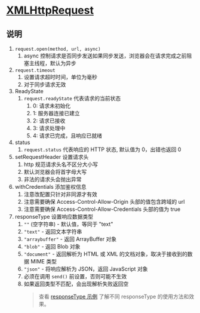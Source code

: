 # [XMLHttpRequest](https://developer.mozilla.org/en-US/docs/Web/API/XMLHttpRequest)

## 说明

1. `request.open(method, url, async)`
   1. async 控制请求是否同步发送如果同步发送，浏览器会在请求完成之前阻塞主线程，默认为异步
2. `request.timeout`
   1. 设置请求超时时间，单位为毫秒
   2. 对于同步请求无效
3. ReadyState
   1. `request.readyState` 代表请求的当前状态
      1. 0: 请求未初始化
      2. 1: 服务器连接已建立
      3. 2: 请求已接收
      4. 3: 请求处理中
      5. 4: 请求已完成，且响应已就绪
4. status
   1. `request.status` 代表响应的 HTTP 状态, 默认值为 0，出错也返回 0
5. setRequestHeader 设置请求头
   1. http 规范请求头名不区分大小写
   2. 默认浏览器会将首字母大写
   3. 非法的请求头会抛出异常
6. withCredentials 添加鉴权信息
   1. 注意改配置只针对非同源才有效
   2. 注意需要确保 Access-Control-Allow-Origin 头部的值包含跨域的 url
   3. 注意需要确保 Access-Control-Allow-Credentials 头部的值为 true
7. responseType 设置响应数据类型
   1. `""` (空字符串) - 默认值，等同于 "text"
   2. `"text"` - 返回文本字符串
   3. `"arraybuffer"` - 返回 ArrayBuffer 对象
   4. `"blob"` - 返回 Blob 对象
   5. `"document"` - 返回解析为 HTML 或 XML 的文档对象，取决于接收到的数据 MIME 类型
   6. `"json"` - 将响应解析为 JSON，返回 JavaScript 对象
   7. 必须在调用 `send()` 前设置，否则可能不生效
   8. 如果返回类型不匹配，会出现解析失败返回空
      > 查看 [responseType 示例](./responseType/index.html) 了解不同 responseType 的使用方法和效果。
